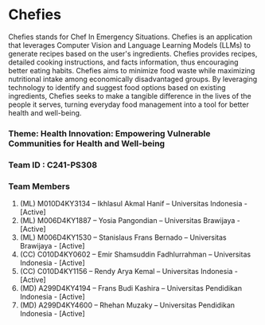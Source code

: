 # Chefies

Chefies stands for Chef In Emergency Situations. Chefies is an application that leverages Computer Vision and Language Learning Models (LLMs) to generate recipes based on the user's ingredients. Chefies provides recipes, detailed cooking instructions, and facts information, thus encouraging better eating habits.
Chefies aims to minimize food waste while maximizing nutritional intake among economically disadvantaged groups. By leveraging technology to identify and suggest food options based on existing ingredients, Chefies seeks to make a tangible difference in the lives of the people it serves, turning everyday food management into a tool for better health and well-being.

### Theme: Health Innovation: Empowering Vulnerable Communities for Health and Well-being

### Team ID : C241-PS308

### Team Members
1. (ML) M010D4KY3134 – Ikhlasul Akmal Hanif – Universitas Indonesia - [Active]
2. (ML) M006D4KY1887 – Yosia Pangondian – Universitas Brawijaya - [Active]
3. (ML) M006D4KY1530 – Stanislaus Frans Bernado – Universitas Brawijaya - [Active]
4. (CC) C010D4KY0602 – Emir Shamsuddin Fadhlurrahman – Universitas Indonesia - [Active]
5. (CC)  C010D4KY1156 – Rendy Arya Kemal – Universitas Indonesia - [Active]
6. (MD) A299D4KY4194 – Frans Budi Kashira – Universitas Pendidikan Indonesia - [Active]
7. (MD) A299D4KY4600 – Rhehan Muzaky – Universitas Pendidikan Indonesia - [Active]
